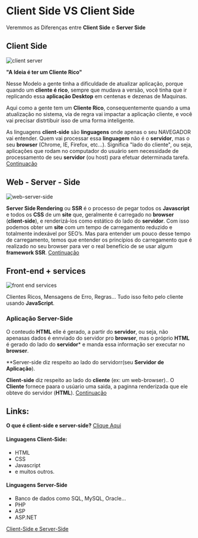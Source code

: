 # Client Side VS Client Side
 Veremmos as Diferenças entre **Client Side** e **Server Side**

## Client Side
![client server](https://user-images.githubusercontent.com/62820033/81333858-8c73d500-907b-11ea-8b43-a08d47ae69ae.png)

**"A Ideia é ter um Cliente Rico"**

Nesse Modelo a gente tinha a dificuldade de atualizar aplicação, porque quando um **cliente é rico**, sempre que mudava a versão, você tinha que ir replicando essa **aplicação Desktop** em centenas e dezenas de Maquinas.


Aqui como a gente tem um **Cliente Rico**, consequentemente quando a uma atualização no sistema, via de regra vai impactar a aplicação cliente, e você vai precisar distrtibuir isso de uma forma inteligente.

As linguagens **client-side** são **linguagens** onde apenas o seu NAVEGADOR vai entender. Quem vai processar essa **linguagem** não é o **servidor**, mas o seu **browser** (Chrome, IE, Firefox, etc...). Significa "lado do cliente", ou seja, aplicações que rodam no computador do usuário sem necessidade de processamento de seu **servidor** (ou host) para efetuar determinada tarefa. [Continuação](https://www.gigasystems.com.br/artigo/60/client-side-e-server-side)

## Web - Server - Side
![web-server-side](https://user-images.githubusercontent.com/62820033/81334449-70246800-907c-11ea-880f-00bfd23a6b88.png)

**Server Side Rendering** ou **SSR** é o processo de pegar todos os **Javascript** e todos os **CSS** de um **site** que, geralmente é carregado no **browser** (**client-side**), e renderizá-los como estático do lado do **servidor**.
Com isso podemos obter um **site** com um tempo de carregamento reduzido e totalmente indexável por SEO’s. Mas para entender um pouco desse tempo de carregamento, temos que entender os princípios do carregamento que é realizado no seu browser para ver o real benefício de se usar algum **framework SSR**. [Continuação](https://medium.comtechbloghotmart/o-que-%C3%A9-server-side-rendering-e-como-usar-na-pr%C3%A1tica-a840d76a6dca)

## Front-end + services
![front end services](https://user-images.githubusercontent.com/62820033/81334946-33a53c00-907d-11ea-9ff3-dc772a1040a4.png)

Clientes Ricos, Mensagens de Erro, Regras... Tudo isso feito pelo cliente usando **JavaScript**.

### Aplicação Server-Side
O conteudo **HTML** elle é gerado, a partir do **servidor**, ou seja, não apenasas dados é ennviado do servidor pro **browser**, mas o próprio **HTML** é gerado do lado do **servidor*** e manda essa informação ser executar no **browser**.

**Server-side diz respeito ao lado do servidorr(seu **Servidor de Aplicação**).

**Client-side** diz respeito ao lado do **cliente** (ex: um web-browser)..
O  **Cliente** fornece paara o usúario uma saida, a paginna renderizada que ele obteve do servidor (**HTML**). [Continuação](https://pt.stackoverflow.com/questions/608/qual-a-diferen%C3%A7a-entre-c%C3%B3digo-client-side-e-server-side-em-desenvolvimento-web)

## Links:
**O que é client-side e server-side?** [Clique Aqui](https://tableless.github.io/iniciantes/manual/obasico/o-que-front-back.html)


#### Linguagens Client-Side:
* HTML
* CSS
* Javascript
* e muitos outros.

#### Linguagens Server-Side
* Banco de dados como SQL, MySQL, Oracle…
* PHP
* ASP
* ASP.NET

[Client-Side e Server-Side](https://richardoliveira.wordpress.com/2010/03/22/client-side-e-server-side/)